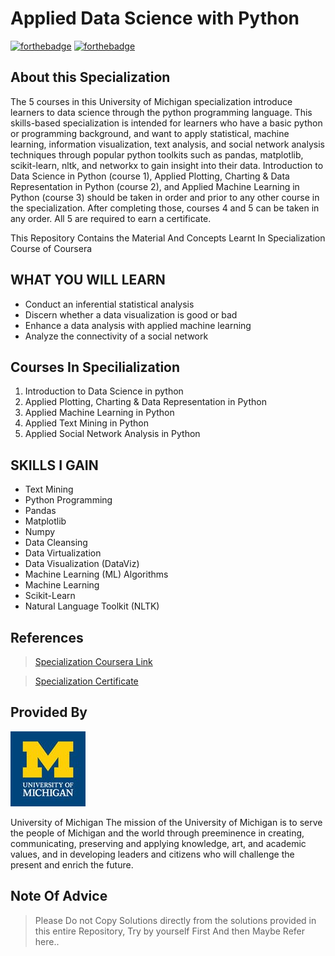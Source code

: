 # Applied Data Science with Python

[![forthebadge](https://forthebadge.com/images/badges/made-with-python.svg)](https://forthebadge.com) [![forthebadge](https://forthebadge.com/images/badges/built-by-developers.svg)](https://forthebadge.com)

## About this Specialization

The 5 courses in this University of Michigan specialization introduce learners to data science through the python programming language. This skills-based specialization is intended for learners who have a basic python or programming background, and want to apply statistical, machine learning, information visualization, text analysis, and social network analysis techniques through popular python toolkits such as pandas, matplotlib, scikit-learn, nltk, and networkx to gain insight into their data. Introduction to Data Science in Python (course 1), Applied Plotting, Charting & Data Representation in Python (course 2), and Applied Machine Learning in Python (course 3) should be taken in order and prior to any other course in the specialization. After completing those, courses 4 and 5 can be taken in any order. All 5 are required to earn a certificate.

 This Repository Contains the Material And Concepts Learnt In Specialization Course of Coursera

## WHAT YOU WILL LEARN
* Conduct an inferential statistical analysis
* Discern whether a data visualization is good or bad
* Enhance a data analysis with applied machine learning
* Analyze the connectivity of a social network

## Courses In Specilialization
1. Introduction to Data Science in python
2. Applied Plotting, Charting & Data Representation in Python
3. Applied Machine Learning in Python
4. Applied Text Mining in Python
5. Applied Social Network Analysis in Python

## SKILLS I GAIN
* Text Mining
* Python Programming
* Pandas
* Matplotlib
* Numpy
* Data Cleansing
* Data Virtualization
* Data Visualization (DataViz)
* Machine Learning (ML) Algorithms
* Machine Learning
* Scikit-Learn
* Natural Language Toolkit (NLTK)

## References
> [Specialization Coursera Link](https://www.coursera.org/specializations/data-science-python)

> [Specialization Certificate](https://www.coursera.org/account/accomplishments/specialization/certificate/ZSZRMS2ZW9UX)

## Provided By
![University of Michigan logo](https://github.com/Ashleshk/Applied-Data-Science-with-Python/blob/master/michiganlogo.jpg)

University of Michigan
The mission of the University of Michigan is to serve the people of Michigan and the world through preeminence in creating, communicating, preserving and applying knowledge, art, and academic values, and in developing leaders and citizens who will challenge the present and enrich the future.

## Note Of Advice
> Please Do not Copy Solutions directly from the solutions provided in this entire Repository, Try by yourself First And then Maybe Refer here..